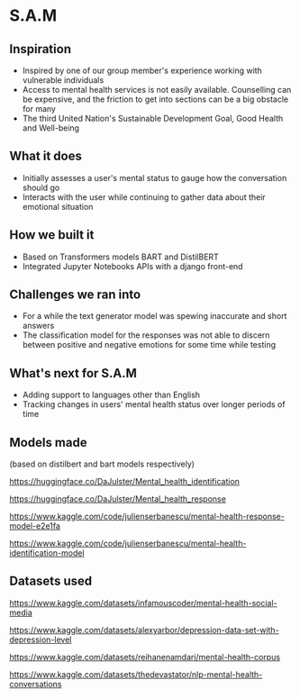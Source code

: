 # S.A.M

## Inspiration
- Inspired by one of our group member's experience working with vulnerable individuals
- Access to mental health services is not easily available. Counselling can be expensive, and the friction to get into sections can be a big obstacle for many
- The third United Nation's Sustainable Development Goal, Good Health and Well-being
## What it does
- Initially assesses a user's mental status to gauge how the conversation should go
- Interacts with the user while continuing to gather data about their emotional situation
## How we built it
- Based on Transformers models BART and DistilBERT
- Integrated Jupyter Notebooks APIs with a django front-end
## Challenges we ran into
- For a while the text generator model was spewing inaccurate and short answers
- The classification model for the responses was not able to discern between positive and negative emotions for some time while testing
## What's next for S.A.M
- Adding support to languages other than English
- Tracking changes in users' mental health status over longer periods of time

## Models made
(based on distilbert and bart models respectively)

https://huggingface.co/DaJulster/Mental_health_identification

https://huggingface.co/DaJulster/Mental_health_response

https://www.kaggle.com/code/julienserbanescu/mental-health-response-model-e2e1fa

https://www.kaggle.com/code/julienserbanescu/mental-health-identification-model 


## Datasets used
https://www.kaggle.com/datasets/infamouscoder/mental-health-social-media

https://www.kaggle.com/datasets/alexyarbor/depression-data-set-with-depression-level

https://www.kaggle.com/datasets/reihanenamdari/mental-health-corpus

https://www.kaggle.com/datasets/thedevastator/nlp-mental-health-conversations
